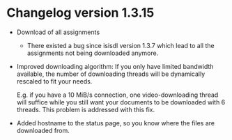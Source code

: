 # Changelog version 1.3.15

- Download of all assignments
  - There existed a bug since isisdl version 1.3.7 which lead to all the assignments not being downloaded anymore.

- Improved downloading algorithm: If you only have limited bandwidth available, the number of downloading threads will
  be dynamically rescaled to fit your needs.

  E.g. if you have a 10 MiB/s connection, one video-downloading thread will suffice while you still want your documents
  to be downloaded with 6 threads. This problem is addressed with this fix.

- Added hostname to the status page, so you know where the files are downloaded from.